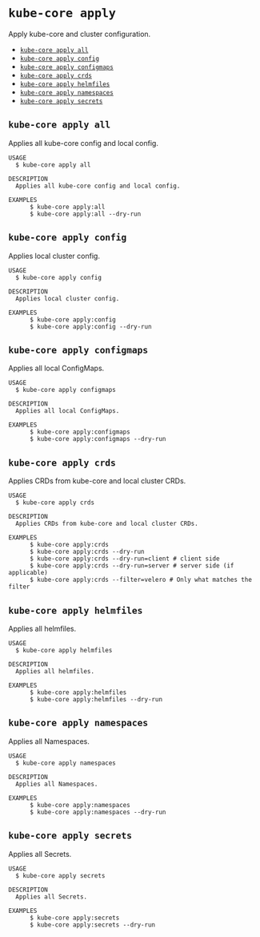 `kube-core apply`
=================

Apply kube-core and cluster configuration.

* [`kube-core apply all`](#kube-core-apply-all)
* [`kube-core apply config`](#kube-core-apply-config)
* [`kube-core apply configmaps`](#kube-core-apply-configmaps)
* [`kube-core apply crds`](#kube-core-apply-crds)
* [`kube-core apply helmfiles`](#kube-core-apply-helmfiles)
* [`kube-core apply namespaces`](#kube-core-apply-namespaces)
* [`kube-core apply secrets`](#kube-core-apply-secrets)

## `kube-core apply all`

Applies all kube-core config and local config.

```
USAGE
  $ kube-core apply all

DESCRIPTION
  Applies all kube-core config and local config.

EXAMPLES
      $ kube-core apply:all
      $ kube-core apply:all --dry-run
```

## `kube-core apply config`

Applies local cluster config.

```
USAGE
  $ kube-core apply config

DESCRIPTION
  Applies local cluster config.

EXAMPLES
      $ kube-core apply:config
      $ kube-core apply:config --dry-run
```

## `kube-core apply configmaps`

Applies all local ConfigMaps.

```
USAGE
  $ kube-core apply configmaps

DESCRIPTION
  Applies all local ConfigMaps.

EXAMPLES
      $ kube-core apply:configmaps
      $ kube-core apply:configmaps --dry-run
```

## `kube-core apply crds`

Applies CRDs from kube-core and local cluster CRDs.

```
USAGE
  $ kube-core apply crds

DESCRIPTION
  Applies CRDs from kube-core and local cluster CRDs.

EXAMPLES
      $ kube-core apply:crds
      $ kube-core apply:crds --dry-run
      $ kube-core apply:crds --dry-run=client # client side
      $ kube-core apply:crds --dry-run=server # server side (if applicable)
      $ kube-core apply:crds --filter=velero # Only what matches the filter
```

## `kube-core apply helmfiles`

Applies all helmfiles.

```
USAGE
  $ kube-core apply helmfiles

DESCRIPTION
  Applies all helmfiles.

EXAMPLES
      $ kube-core apply:helmfiles
      $ kube-core apply:helmfiles --dry-run
```

## `kube-core apply namespaces`

Applies all Namespaces.

```
USAGE
  $ kube-core apply namespaces

DESCRIPTION
  Applies all Namespaces.

EXAMPLES
      $ kube-core apply:namespaces
      $ kube-core apply:namespaces --dry-run
```

## `kube-core apply secrets`

Applies all Secrets.

```
USAGE
  $ kube-core apply secrets

DESCRIPTION
  Applies all Secrets.

EXAMPLES
      $ kube-core apply:secrets
      $ kube-core apply:secrets --dry-run
```
